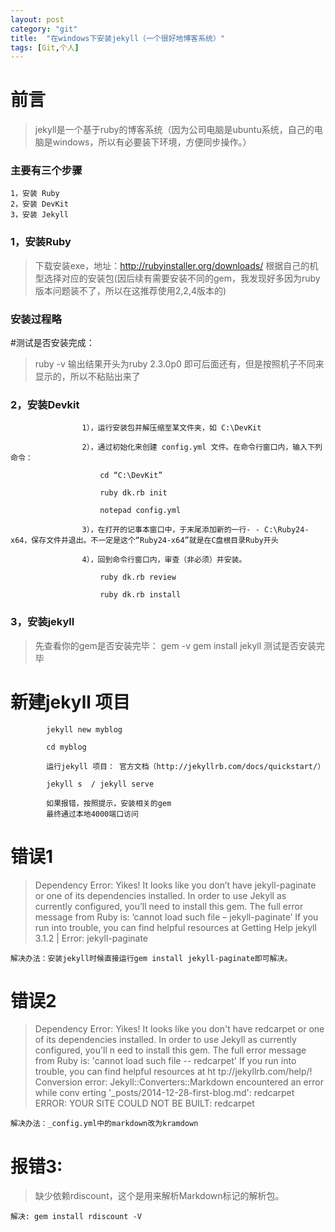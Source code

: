```yaml
---
layout: post
category: "git"
title:  "在windows下安装jekyll（一个很好地博客系统）"
tags: [Git,个人]
---
```


# 前言
>jekyll是一个基于ruby的博客系统（因为公司电脑是ubuntu系统，自己的电脑是windows，所以有必要装下环境，方便同步操作。）

### 主要有三个步骤
```
1，安装 Ruby
2，安装 DevKit
3，安装 Jekyll
```
### 1，安装Ruby
> 下载安装exe，地址：http://rubyinstaller.org/downloads/
根据自己的机型选择对应的安装包(因后续有需要安装不同的gem，我发现好多因为ruby版本问题装不了，所以在这推荐使用2,2,4版本的)
### 安装过程略
#测试是否安装完成：
> ruby -v   输出结果开头为ruby 2.3.0p0 即可后面还有，但是按照机子不同来显示的，所以不粘贴出来了

### 2，安装Devkit
					1），运行安装包并解压缩至某文件夹，如 C:\DevKit

					2），通过初始化来创建 config.yml 文件。在命令行窗口内，输入下列命令：

						cd “C:\DevKit”

						ruby dk.rb init	

						notepad config.yml	

					3），在打开的记事本窗口中，于末尾添加新的一行- - C:\Ruby24-x64，保存文件并退出。不一定是这个“Ruby24-x64”就是在C盘根目录Ruby开头

					4），回到命令行窗口内，审查（非必须）并安装。

						ruby dk.rb review

						ruby dk.rb install
				
				
### 3，安装jekyll
> 先查看你的gem是否安装完毕：
	gem -v
	gem install jekyll
	测试是否安装完毕
	
# 新建jekyll 项目

			jekyll new myblog

			cd myblog	

			运行jekyll 项目： 官方文档（http://jekyllrb.com/docs/quickstart/）

			jekyll s  / jekyll serve

			如果报错，按照提示，安装相关的gem
			最终通过本地4000端口访问


# 错误1
> Dependency Error: Yikes! It looks like you don’t have jekyll-paginate or one of its dependencies installed. In order to use Jekyll as currently configured, you’ll need to install this gem. The full error message from Ruby is: ‘cannot load such file – jekyll-paginate’ If you run into trouble, you can find helpful resources at Getting Help
jekyll 3.1.2 | Error: jekyll-paginate  

```
解决办法：安装jekyll时候直接运行gem install jekyll-paginate即可解决。
```
# 错误2
> Dependency Error: Yikes! It looks like you don't have redcarpet or one of its
dependencies installed. In order to use Jekyll as currently configured, you'll n
eed to install this gem. The full error message from Ruby is: 'cannot load such
file -- redcarpet' If you run into trouble, you can find helpful resources at ht
tp://jekyllrb.com/help/!
  Conversion error: Jekyll::Converters::Markdown encountered an error while conv
erting '_posts/2014-12-28-first-blog.md':
redcarpet
ERROR: YOUR SITE COULD NOT BE BUILT:
redcarpet

```
解决办法：_config.yml中的markdown改为kramdown
```
# 报错3:

> 缺少依赖rdiscount，这个是用来解析Markdown标记的解析包。	

	
```
解决: gem install rdiscount -V
```